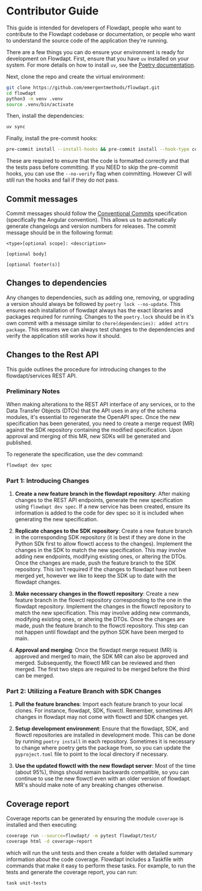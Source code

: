 # Contributor Guide

This guide is intended for developers of Flowdapt, people who want to contribute to the Flowdapt codebase or documentation, or people who want to understand the source code of the application they're running.

There are a few things you can do ensure your environment is ready for development on Flowdapt. First, ensure that you have `uv` installed on your system. For more details on how to install `uv`, see the [Poetry documentation](https://docs.astral.sh/uv/getting-started/installation/).

Next, clone the repo and create the virtual environment:

```bash
git clone https://github.com/emergentmethods/flowdapt.git
cd flowdapt
python3 -m venv .venv
source .venv/bin/activate
```

Then, install the dependencies:

```bash
uv sync
```

Finally, install the pre-commit hooks:

```bash
pre-commit install --install-hooks && pre-commit install --hook-type commit-msg
```

These are required to ensure that the code is formatted correctly and that the tests pass before committing. If you NEED to skip the pre-commit hooks, you can use the `--no-verify` flag when committing. However CI will still run the hooks and fail if they do not pass.

## Commit messages

Commit messages should follow the [Conventional Commits](https://www.conventionalcommits.org/en/v1.0.0/) specification (specifically the Angular convention). This allows us to automatically generate changelogs and version numbers for releases. The commit message should be in the following format:

```
<type>[optional scope]: <description>

[optional body]

[optional footer(s)]
```

## Changes to dependencies

Any changes to dependencies, such as adding one, removing, or upgrading a version should always be followed by `poetry lock --no-update`. This ensures each installation of flowdapt always has the exact libraries and packages required for running. Changes to the `poetry.lock` should be in it's own commit with a message similar to `chore(dependencies): added attrs package`. This ensures we can always test changes to the dependencies and verify the application still works how it should.

## Changes to the Rest API

This guide outlines the procedure for introducing changes to the flowdapt/services REST API.

### Preliminary Notes

When making alterations to the REST API interface of any services, or to the Data Transfer Objects (DTOs) that the API uses in any of the schema modules, it's essential to regenerate the OpenAPI spec. Once the new specification has been generated, you need to create a merge request (MR) against the SDK repository containing the modified specification. Upon approval and merging of this MR, new SDKs will be generated and published.

To regenerate the specification, use the dev command:

```bash
flowdapt dev spec
```

### Part 1: Introducing Changes

1. **Create a new feature branch in the flowdapt repository**: After making changes to the REST API endpoints, generate the new specification using `flowdapt dev spec`. If a new service has been created, ensure its information is added to the code for dev spec so it is included when generating the new specification.

2. **Replicate changes to the SDK repository**: Create a new feature branch in the corresponding SDK repository (it is best if they are done in the Python SDk first to allow flowctl access to the changes). Implement the changes in the SDK to match the new specification. This may involve adding new endpoints, modifying existing ones, or altering the DTOs. Once the changes are made, push the feature branch to the SDK repository. This isn't required if the changes to flowdapt have not been merged yet, however we like to keep the SDK up to date with the flowdapt changes.

3. **Make necessary changes in the flowctl repository**: Create a new feature branch in the flowctl repository corresponding to the one in the flowdapt repository. Implement the changes in the flowctl repository to match the new specification. This may involve adding new commands, modifying existing ones, or altering the DTOs. Once the changes are made, push the feature branch to the flowctl repository. This step can not happen until flowdapt and the python SDK have been merged to main.

5. **Approval and merging**: Once the flowdapt merge request (MR) is approved and merged to main, the SDK MR can also be approved and merged. Subsequently, the flowctl MR can be reviewed and then merged. The first two steps are required to be merged before the third can be merged.

### Part 2: Utilizing a Feature Branch with SDK Changes

1. **Pull the feature branches**: Import each feature branch to your local clones. For instance, flowdapt, SDK, flowctl. Remember, sometimes API changes in flowdapt may not come with flowctl and SDK changes yet.

2. **Setup development environment**: Ensure that the flowdapt, SDK, and flowctl repositories are installed in development mode. This can be done by running `poetry install` in each repository. Sometimes it is necessary to change where poetry gets the package from, so you can update the `pyproject.toml` file to point to the local directory if necessary.

3. **Use the updated flowctl with the new flowdapt server**: Most of the time (about 95%), things should remain backwards compatible, so you can continue to use the new flowctl even with an older version of flowdapt. MR's should make note of any breaking changes otherwise.


## Coverage report

Coverage reports can be generated by ensuring the module `coverage` is installed and then executing:

```bash
coverage run --source=flowdapt/ -m pytest flowdapt/test/
coverage html -d coverage-report
```

which will run the unit tests and then create a folder with detailed summary information about the code coverage. Flowdapt includes a Taskfile with commands that make it easy to perform these tasks. For example, to run the tests and generate the coverage report, you can run:

```bash
task unit-tests
```